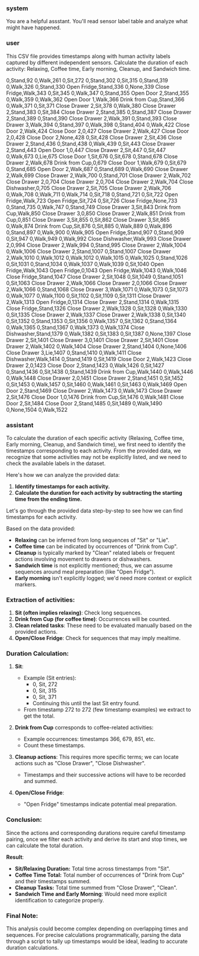 ### system
You are a helpful assstant. You'll read sensor label table and analyze what might have happened.
### user

This CSV file provides timestamps along with human activity labels captured by different independent sensors.
Calculate the duration of each activity: Relaxing, Coffee time, Early morning, Cleanup, and Sandwich time.
    
0,Stand,92
0,Walk,261
0,Sit,272
0,Stand,302
0,Sit,315
0,Stand,319
0,Walk,326
0,Stand,330
Open Fridge,Stand,336
0,None,339
Close Fridge,Walk,343
0,Sit,345
0,Walk,347
0,Stand,355
Open Door 2,Stand,355
0,Walk,359
0,Walk,362
Open Door 1,Walk,366
Drink from Cup,Stand,366
0,Walk,371
0,Sit,371
Close Drawer 2,Sit,378
0,Walk,380
Close Drawer 2,Stand,383
0,Sit,384
Close Drawer 2,Stand,385
0,Stand,387
Close Drawer 2,Stand,389
0,Stand,390
Close Drawer 2,Walk,391
0,Stand,393
Close Drawer 3,Walk,394
0,Stand,397
0,Walk,398
0,Stand,404
0,Walk,422
Close Door 2,Walk,424
Close Door 2,0,427
Close Drawer 2,Walk,427
Close Door 2,0,428
Close Door 2,None,428
0,Sit,428
Close Drawer 2,Sit,436
Close Drawer 2,Stand,436
0,Stand,438
0,Walk,439
0,Sit,443
Close Drawer 2,Stand,443
Open Door 1,0,447
Close Drawer 2,Sit,447
0,Sit,447
0,Walk,673
0,Lie,675
Close Door 1,Sit,676
0,Sit,678
0,Stand,678
Close Drawer 2,Walk,678
Drink from Cup,0,679
Close Door 1,Walk,679
0,Sit,679
0,Stand,685
Open Door 2,Walk,687
0,Stand,689
0,Walk,690
Close Drawer 2,Walk,699
Close Drawer 2,Walk,700
0,Stand,701
Close Drawer 2,Walk,702
Close Drawer 2,0,704
Close Drawer 2,0,704
Close Drawer 2,Walk,704
Close Dishwasher,0,705
Close Drawer 2,Sit,705
Close Drawer 2,Walk,706
0,Walk,708
0,Walk,711
0,Walk,714
0,Sit,718
0,Stand,721
0,Sit,722
Open Fridge,Walk,723
Open Fridge,Sit,724
0,Sit,726
Close Fridge,None,733
0,Stand,735
0,Walk,747
0,Stand,749
Close Drawer 3,Sit,843
Drink from Cup,Walk,850
Close Drawer 3,0,850
Close Drawer 2,Walk,851
Drink from Cup,0,851
Close Drawer 3,Sit,855
0,Sit,862
Close Drawer 3,Sit,865
0,Walk,874
Drink from Cup,Sit,876
0,Sit,885
0,Walk,889
0,Walk,896
0,Stand,897
0,Walk,900
0,Walk,905
Open Fridge,Stand,907
0,Stand,909
0,Sit,947
0,Walk,949
0,Walk,992
Close Dishwasher,Walk,993
Close Drawer 2,0,994
Close Drawer 2,Walk,994
0,Stand,995
Close Drawer 2,Walk,1004
0,Walk,1006
Close Drawer 2,Stand,1007
0,Stand,1007
Close Drawer 2,Walk,1010
0,Walk,1012
0,Walk,1012
0,Walk,1015
0,Walk,1025
0,Stand,1026
0,Sit,1031
0,Stand,1034
0,Walk,1037
0,Walk,1039
0,Sit,1040
Open Fridge,Walk,1043
Open Fridge,0,1043
Open Fridge,Walk,1043
0,Walk,1046
Close Fridge,Stand,1047
Close Drawer 2,Sit,1048
0,Sit,1049
0,Stand,1051
0,Sit,1063
Close Drawer 2,Walk,1066
Close Drawer 2,0,1066
Close Drawer 2,Walk,1066
0,Stand,1068
Close Drawer 3,Walk,1071
0,Walk,1073
0,Sit,1073
0,Walk,1077
0,Walk,1100
0,Sit,1102
0,Sit,1109
0,Sit,1311
Close Drawer 2,Walk,1313
Open Fridge,0,1314
Close Drawer 2,Stand,1314
0,Walk,1315
Close Fridge,Stand,1326
Close Drawer 2,Walk,1328
0,Sit,1328
0,Walk,1330
0,Sit,1335
Close Drawer 2,Walk,1337
Close Drawer 2,Walk,1338
0,Sit,1340
0,Sit,1352
0,Stand,1353
0,Sit,1356
0,Walk,1357
0,Sit,1362
0,Stand,1364
0,Walk,1365
0,Stand,1367
0,Walk,1373
0,Walk,1374
Close Dishwasher,Stand,1379
0,Walk,1382
0,Sit,1383
0,Sit,1387
0,None,1397
Close Drawer 2,Sit,1401
Close Drawer 3,0,1401
Close Drawer 2,Sit,1401
Close Drawer 2,Walk,1402
0,Walk,1404
Close Drawer 2,Stand,1404
0,None,1406
Close Drawer 3,Lie,1407
0,Stand,1410
0,Walk,1411
Close Dishwasher,Walk,1414
0,Stand,1419
0,Sit,1419
Close Door 2,Walk,1423
Close Drawer 2,0,1423
Close Door 2,Stand,1423
0,Walk,1426
0,Sit,1427
0,Stand,1436
0,Sit,1438
0,Stand,1439
Drink from Cup,Walk,1440
0,Walk,1446
0,Walk,1448
Close Drawer 2,0,1451
Close Drawer 2,Stand,1451
0,Sit,1452
0,Sit,1453
0,Walk,1457
0,Sit,1460
0,Walk,1461
0,Sit,1463
0,Walk,1469
Open Door 2,Stand,1469
Close Drawer 2,Walk,1473
0,Walk,1473
Close Drawer 2,Sit,1476
Close Door 1,0,1476
Drink from Cup,Sit,1476
0,Walk,1481
Close Door 2,Sit,1484
Close Door 2,Stand,1485
0,Sit,1489
0,Walk,1490
0,None,1504
0,Walk,1522

### assistant
To calculate the duration of each specific activity (Relaxing, Coffee time, Early morning, Cleanup, and Sandwich time), we first need to identify the timestamps corresponding to each activity. From the provided data, we recognize that some activities may not be explicitly listed, and we need to check the available labels in the dataset.

Here's how we can analyze the provided data:

1. **Identify timestamps for each activity.**
2. **Calculate the duration for each activity by subtracting the starting time from the ending time.**

Let's go through the provided data step-by-step to see how we can find timestamps for each activity.

Based on the data provided:

- **Relaxing** can be inferred from long sequences of "Sit" or "Lie".
- **Coffee time** can be indicated by occurrences of "Drink from Cup".
- **Cleanup** is typically marked by "Clean" related labels or frequent actions involving movement to drawers or dishwashers.
- **Sandwich time** is not explicitly mentioned; thus, we can assume sequences around meal preparation (like "Open Fridge").
- **Early morning** isn't explicitly logged; we'd need more context or explicit markers.

### Extraction of activities:

1. **Sit (often implies relaxing)**: Check long sequences.
2. **Drink from Cup (for coffee time)**: Occurrences will be counted.
3. **Clean related tasks**: These need to be evaluated manually based on the provided actions.
4. **Open/Close Fridge**: Check for sequences that may imply mealtime.

### Duration Calculation:

1. **Sit**:
   - Example (Sit entries): 
     - 0, Sit, 272
     - 0, Sit, 315
     - 0, Sit, 371
     - Continuing this until the last Sit entry found.
   - From timestamp 272 to 272 (few timestamp examples) we extract to get the total.
   
2. **Drink from Cup** corresponds to coffee-related activities:
   - Example occurrences: timestamps 366, 679, 851, etc.
   - Count these timestamps.

3. **Cleanup actions**: This requires more specific terms; we can locate actions such as "Close Drawer", "Close Dishwasher".
   - Timestamps and their successive actions will have to be recorded and summed.

4. **Open/Close Fridge**: 
   - "Open Fridge" timestamps indicate potential meal preparation.

### Conclusion:

Since the actions and corresponding durations require careful timestamp pairing, once we filter each activity and derive its start and stop times, we can calculate the total duration.

**Result**:
- **Sit/Relaxing Duration:**  Total time across timestamps from "Sit".
- **Coffee Time Total:** Total number of occurrences of "Drink from Cup" and their timestamps summed.
- **Cleanup Tasks:** Total time summed from "Close Drawer", "Clean".
- **Sandwich Time and Early Morning**: Would need more explicit identification to categorize properly.

### Final Note:
This analysis could become complex depending on overlapping times and sequences. 
For precise calculations programmatically, parsing the data through a script to tally up timestamps would be ideal, leading to accurate duration calculations.
